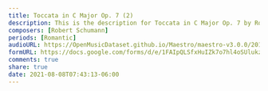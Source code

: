 ```yaml
---
title: Toccata in C Major Op. 7 (2)
description: This is the description for Toccata in C Major Op. 7 by Robert Schumann
composers: [Robert Schumann]
periods: [Romantic]
audioURL: https://OpenMusicDataset.github.io/Maestro/maestro-v3.0.0/2014/MIDI-UNPROCESSED_11-13_R1_2014_MID--AUDIO_13_R1_2014_wav--4.midi
formURL: https://docs.google.com/forms/d/e/1FAIpQLSfxHuIZk7o7hl4oSUlukz1dpaP8utqHfYpORm5XDaGax3Si2Q/viewform
comments: true
share: true
date: 2021-08-08T07:43:13-06:00
---
```

